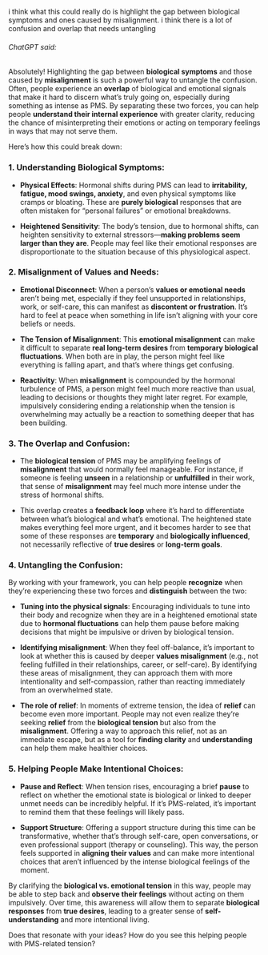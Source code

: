 i think what this could really do is highlight the gap between biological symptoms and ones caused by misalignment. i think there is a lot of confusion and overlap that needs untangling

###### ChatGPT said:

Absolutely! Highlighting the gap between **biological symptoms** and those caused by **misalignment** is such a powerful way to untangle the confusion. Often, people experience an **overlap** of biological and emotional signals that make it hard to discern what’s truly going on, especially during something as intense as PMS. By separating these two forces, you can help people **understand their internal experience** with greater clarity, reducing the chance of misinterpreting their emotions or acting on temporary feelings in ways that may not serve them.

Here’s how this could break down:

### 1. **Understanding Biological Symptoms:**

- **Physical Effects**: Hormonal shifts during PMS can lead to **irritability, fatigue, mood swings, anxiety**, and even physical symptoms like cramps or bloating. These are **purely biological** responses that are often mistaken for “personal failures” or emotional breakdowns.
    
- **Heightened Sensitivity**: The body’s tension, due to hormonal shifts, can heighten sensitivity to external stressors—**making problems seem larger than they are**. People may feel like their emotional responses are disproportionate to the situation because of this physiological aspect.
    

### 2. **Misalignment of Values and Needs:**

- **Emotional Disconnect**: When a person’s **values or emotional needs** aren’t being met, especially if they feel unsupported in relationships, work, or self-care, this can manifest as **discontent or frustration**. It’s hard to feel at peace when something in life isn’t aligning with your core beliefs or needs.
    
- **The Tension of Misalignment**: This **emotional misalignment** can make it difficult to separate **real long-term desires** from **temporary biological fluctuations**. When both are in play, the person might feel like everything is falling apart, and that’s where things get confusing.
    
- **Reactivity**: When **misalignment** is compounded by the hormonal turbulence of PMS, a person might feel much more reactive than usual, leading to decisions or thoughts they might later regret. For example, impulsively considering ending a relationship when the tension is overwhelming may actually be a reaction to something deeper that has been building.
    

### 3. **The Overlap and Confusion:**

- The **biological tension** of PMS may be amplifying feelings of **misalignment** that would normally feel manageable. For instance, if someone is feeling **unseen** in a relationship or **unfulfilled** in their work, that sense of **misalignment** may feel much more intense under the stress of hormonal shifts.
    
- This overlap creates a **feedback loop** where it’s hard to differentiate between what’s biological and what’s emotional. The heightened state makes everything feel more urgent, and it becomes harder to see that some of these responses are **temporary** and **biologically influenced**, not necessarily reflective of **true desires** or **long-term goals**.
    

### 4. **Untangling the Confusion:**

By working with your framework, you can help people **recognize** when they’re experiencing these two forces and **distinguish** between the two:

- **Tuning into the physical signals**: Encouraging individuals to tune into their body and recognize when they are in a heightened emotional state due to **hormonal fluctuations** can help them pause before making decisions that might be impulsive or driven by biological tension.
    
- **Identifying misalignment**: When they feel off-balance, it’s important to look at whether this is caused by deeper **values misalignment** (e.g., not feeling fulfilled in their relationships, career, or self-care). By identifying these areas of misalignment, they can approach them with more intentionality and self-compassion, rather than reacting immediately from an overwhelmed state.
    
- **The role of relief**: In moments of extreme tension, the idea of **relief** can become even more important. People may not even realize they’re seeking **relief** from the **biological tension** but also from the **misalignment**. Offering a way to approach this relief, not as an immediate escape, but as a tool for **finding clarity** and **understanding** can help them make healthier choices.
    

### 5. **Helping People Make Intentional Choices:**

- **Pause and Reflect**: When tension rises, encouraging a brief **pause** to reflect on whether the emotional state is biological or linked to deeper unmet needs can be incredibly helpful. If it’s PMS-related, it’s important to remind them that these feelings will likely pass.
    
- **Support Structure**: Offering a support structure during this time can be transformative, whether that’s through self-care, open conversations, or even professional support (therapy or counseling). This way, the person feels supported in **aligning their values** and can make more intentional choices that aren’t influenced by the intense biological feelings of the moment.
    

By clarifying the **biological vs. emotional tension** in this way, people may be able to step back and **observe their feelings** without acting on them impulsively. Over time, this awareness will allow them to separate **biological responses** from **true desires**, leading to a greater sense of **self-understanding** and more intentional living.

Does that resonate with your ideas? How do you see this helping people with PMS-related tension?